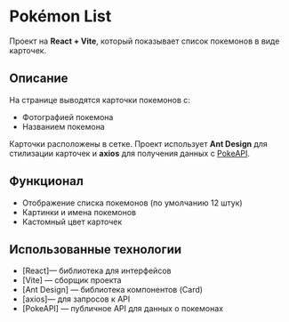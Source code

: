 # Pokémon List

Проект на **React + Vite**, который показывает список покемонов в виде карточек.  

##  Описание

На странице выводятся карточки покемонов с:

- Фотографией покемона
- Названием покемона

Карточки расположены в сетке. Проект использует **Ant Design** для стилизации карточек и **axios** для получения данных с [PokeAPI](https://pokeapi.co/api/v2/pokemon/).



##  Функционал

- Отображение списка покемонов (по умолчанию 12 штук)
- Картинки и имена покемонов
- Кастомный цвет карточек

##  Использованные технологии

- [React]— библиотека для интерфейсов  
- [Vite] — сборщик проекта  
- [Ant Design] — библиотека компонентов (Card)  
- [axios]— для запросов к API  
- [PokeAPI] — публичное API для данных о покемонах

